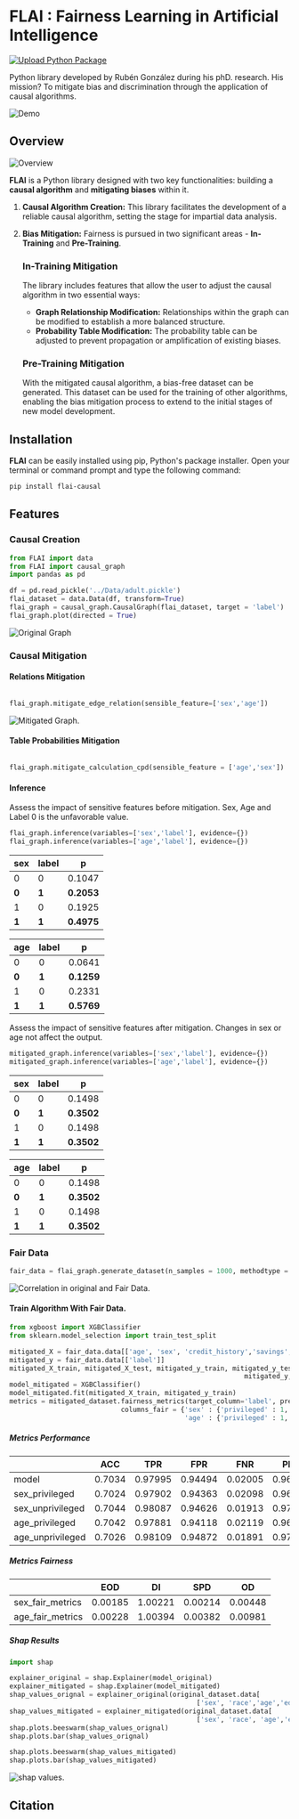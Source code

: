<meta name="author" content="Rubén González"/>
<meta name="description" content="mitigate bias and discrimination through the application of causal algorithms."/>
<meta name="copyright" content="Rubén González 2022"/>
<meta name="keywords" content="causal, bayes, fairness, bias"/>

# FLAI : Fairness Learning in Artificial Intelligence

[![Upload Python Package](https://github.com/rugonzs/FLAI/actions/workflows/python-publish.yml/badge.svg)](https://github.com/rugonzs/FLAI/actions/workflows/python-publish.yml)

Python library developed by Rubén González during his phD. research. His mission? To mitigate bias and discrimination through the application of causal algorithms.

![Demo](https://www.rubengonzalez.ai/demo)

## Overview

![Overview](Documents/fair_algorithm.svg)

**FLAI** is a Python library designed with two key functionalities: building a **causal algorithm** and **mitigating biases** within it.

1. **Causal Algorithm Creation:** This library facilitates the development of a reliable causal algorithm, setting the stage for impartial data analysis.

2. **Bias Mitigation:** Fairness is pursued in two significant areas - **In-Training** and **Pre-Training**.

    ### In-Training Mitigation

    The library includes features that allow the user to adjust the causal algorithm in two essential ways:

    - **Graph Relationship Modification:** Relationships within the graph can be modified to establish a more balanced structure.
    - **Probability Table Modification:** The probability table can be adjusted to prevent propagation or amplification of existing biases.

    ### Pre-Training Mitigation

    With the mitigated causal algorithm, a bias-free dataset can be generated. This dataset can be used for the training of other algorithms, enabling the bias mitigation process to extend to the initial stages of new model development.


## Installation

**FLAI** can be easily installed using pip, Python's package installer. Open your terminal or command prompt and type the following command:

```bash
pip install flai-causal
```

## Features

### Causal Creation

```python
from FLAI import data
from FLAI import causal_graph
import pandas as pd

df = pd.read_pickle('../Data/adult.pickle')
flai_dataset = data.Data(df, transform=True)
flai_graph = causal_graph.CausalGraph(flai_dataset, target = 'label')
flai_graph.plot(directed = True)
```
![Original Graph](Documents/original_graph.svg)


### Causal Mitigation

#### Relations Mitigation

```python

flai_graph.mitigate_edge_relation(sensible_feature=['sex','age'])
```
![Mitigated Graph.](Documents/mitigated_graph.svg)

#### Table Probabilities Mitigation

```python

flai_graph.mitigate_calculation_cpd(sensible_feature = ['age','sex'])

```

#### Inference

Assess the impact of sensitive features before mitigation. Sex, Age and Label 0 is the unfavorable value.

```python
flai_graph.inference(variables=['sex','label'], evidence={})
flai_graph.inference(variables=['age','label'], evidence={})

```

|   sex | label |   p    |
|-------|-------|--------|
|   0   |   0   | 0.1047 |
|   **0**   |   **1**   | **0.2053** |
|   1   |   0   | 0.1925 |
|   **1**   |   **1**   | **0.4975** |

| age | label |   p    |
|-----|-------|--------|
|  0  |   0   | 0.0641 |
|  **0**  |   **1**   | **0.1259** |
|  1  |   0   | 0.2331 |
|  **1**  |   **1**   | **0.5769** |

Assess the impact of sensitive features after mitigation. Changes in sex or age not affect the output.

```python
mitigated_graph.inference(variables=['sex','label'], evidence={})
mitigated_graph.inference(variables=['age','label'], evidence={})

```

| sex | label |   p    |
|-----|-------|--------|
|  0  |   0   | 0.1498 |
|  **0** |   **1**   | **0.3502** |
|  1  |   0   | 0.1498 |
|  **1** |   **1**   | **0.3502** |


| age | label |   p    |
|-----|-------|--------|
|  0  |   0   | 0.1498 |
|  **0**  |   **1**   | **0.3502** |
|  1  |   0   | 0.1498 |
|  **1**  |   **1**   | **0.3502** |


### Fair Data

```python
fair_data = flai_graph.generate_dataset(n_samples = 1000, methodtype = 'bayes')
```
![Correlation in original and Fair Data.](Documents/corr.svg)

#### Train Algorithm With Fair Data.

```python
from xgboost import XGBClassifier
from sklearn.model_selection import train_test_split

mitigated_X = fair_data.data[['age', 'sex', 'credit_history','savings','employment' ]]
mitigated_y = fair_data.data[['label']]
mitigated_X_train, mitigated_X_test, mitigated_y_train, mitigated_y_test = train_test_split(mitigated_X,
                                                           mitigated_y, test_size=0.7, random_state=54)
model_mitigated = XGBClassifier()
model_mitigated.fit(mitigated_X_train, mitigated_y_train)
metrics = mitigated_dataset.fairness_metrics(target_column='label', predicted_column = 'Predicted',
                            columns_fair = {'sex' : {'privileged' : 1, 'unprivileged' : 0},
                                            'age' : {'privileged' : 1, 'unprivileged' : 0}})
```

##### Metrics Performance

|                 |   ACC  |   TPR   |   FPR   |   FNR   |   PPP   |
|-----------------|--------|---------|---------|---------|---------|
| model           | 0.7034 | 0.97995 | 0.94494 | 0.02005 | 0.96948 |
| sex_privileged  | 0.7024 | 0.97902 | 0.94363 | 0.02098 | 0.96841 |
| sex_unprivileged| 0.7044 | 0.98087 | 0.94626 | 0.01913 | 0.97055 |
| age_privileged  | 0.7042 | 0.97881 | 0.94118 | 0.02119 | 0.96758 |
| age_unprivileged| 0.7026 | 0.98109 | 0.94872 | 0.01891 | 0.97139 |

##### Metrics Fairness

|                 |   EOD   |   DI    |   SPD   |   OD    |
|-----------------|---------|---------|---------|---------|
| sex_fair_metrics| 0.00185 | 1.00221 | 0.00214 | 0.00448 |
| age_fair_metrics| 0.00228 | 1.00394 | 0.00382 | 0.00981 |

##### Shap Results
```python
import shap

explainer_original = shap.Explainer(model_original)
explainer_mitigated = shap.Explainer(model_mitigated)
shap_values_orignal = explainer_original(original_dataset.data[
                                               ['sex', 'race','age','education']])
shap_values_mitigated = explainer_mitigated(original_dataset.data[
                                               ['sex', 'race', 'age','education']])
shap.plots.beeswarm(shap_values_orignal)
shap.plots.bar(shap_values_orignal)    

shap.plots.beeswarm(shap_values_mitigated)
shap.plots.bar(shap_values_mitigated)

```
![shap values.](Documents/shap.svg)

## Citation
